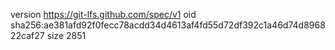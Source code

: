 version https://git-lfs.github.com/spec/v1
oid sha256:ae381afd92f0fecc78acdd34d4613af4fd55d72df392c1a46d74d896822caf27
size 2851
